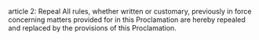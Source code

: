 article 2: Repeal
All rules, whether written or customary, previously in force concerning matters provided for in this Proclamation are hereby repealed and replaced by the provisions of this Proclamation.
<ul>
</ul>